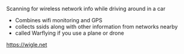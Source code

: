 Scanning for wireless network info while driving around in a car
- Combines wifi monitoring and GPS 
- collects ssids along with other information from networks nearby
- called Warflying if you use a plane or drone



https://wigle.net



